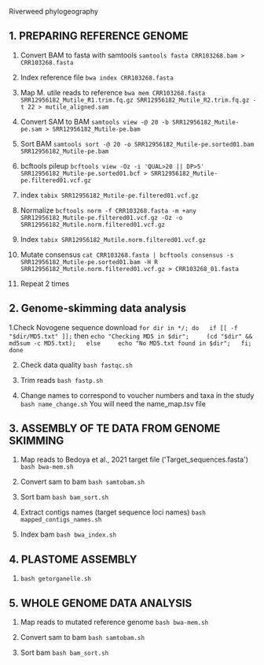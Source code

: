 Riverweed phylogeography

## 1. PREPARING REFERENCE GENOME


1. Convert BAM to fasta with samtools
`samtools fasta CRR103268.bam > CRR103268.fasta`

2. Index reference file
`bwa index CRR103268.fasta`

3. Map M. utile reads to reference
`bwa mem CRR103268.fasta SRR12956182_Mutile_R1.trim.fq.gz SRR12956182_Mutile_R2.trim.fq.gz -t 22 > mutile_aligned.sam`

4. Convert SAM to BAM
`samtools view -@ 20 -b SRR12956182_Mutile-pe.sam > SRR12956182_Mutile-pe.bam`

5. Sort BAM
`samtools sort -@ 20 -o SRR12956182_Mutile-pe.sorted01.bam SRR12956182_Mutile-pe.bam`

6. bcftools pileup
`bcftools view -Oz -i 'QUAL>20 || DP>5' SRR12956182_Mutile-pe.sorted01.bcf > SRR12956182_Mutile-pe.filtered01.vcf.gz`

7. index
`tabix SRR12956182_Mutile-pe.filtered01.vcf.gz`

8. Normalize
`bcftools norm -f CRR103268.fasta -m +any SRR12956182_Mutile-pe.filtered01.vcf.gz -Oz -o SRR12956182_Mutile.norm.filtered01.vcf.gz`

9. Index
`tabix SRR12956182_Mutile.norm.filtered01.vcf.gz`

10. Mutate consensus
`cat CRR103268.fasta | bcftools consensus -s SRR12956182_Mutile-pe.sorted01.bam -H R SRR12956182_Mutile.norm.filtered01.vcf.gz > CRR103268_01.fasta`

11. Repeat 2 times


## 2. Genome-skimming data analysis


1.Check Novogene sequence download
`for dir in */; do   if [[ -f "$dir/MD5.txt" ]];` then     `echo "Checking MD5 in $dir";     (cd "$dir" && md5sum -c MD5.txt);   else     echo "No MD5.txt found in $dir";   fi; done`

2. Check data quality `bash fastqc.sh`

3. Trim reads `bash fastp.sh`

4. Change names to correspond to voucher numbers and taxa in the study `bash name_change.sh` You will need the name_map.tsv file



## 3. ASSEMBLY OF TE DATA FROM GENOME SKIMMING


1. Map reads to Bedoya et al., 2021 target file ('Target_sequences.fasta') `bash bwa-mem.sh`

2. Convert sam to bam `bash samtobam.sh`

3. Sort bam `bash bam_sort.sh`

4. Extract contigs names (target sequence loci names) `bash mapped_contigs_names.sh`

5. Index bam `bash bwa_index.sh`

## 4. PLASTOME ASSEMBLY

1. `bash getorganelle.sh`



## 5. WHOLE GENOME DATA ANALYSIS

1. Map reads to mutated reference genome `bash bwa-mem.sh`

2. Convert sam to bam `bash samtobam.sh`

3. Sort bam `bash bam_sort.sh`